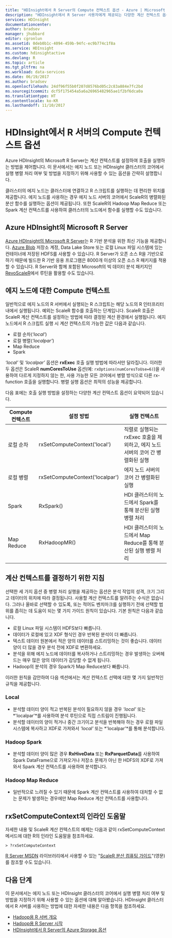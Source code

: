 ```yaml
---
title: "HDInsight에서 R Server의 Compute 컨텍스트 옵션 - Azure | Microsoft Docs"
description: "HDInsight에서 R Server 사용자에게 제공되는 다양한 계산 컨텍스트 옵션에 대해 알아봅니다."
services: HDInsight
documentationcenter: 
author: bradsev
manager: jhubbard
editor: cgronlun
ms.assetid: 0deb0b1c-4094-459b-94fc-ec9b774c1f8a
ms.service: HDInsight
ms.custom: hdinsightactive
ms.devlang: R
ms.topic: article
ms.tgt_pltfrm: na
ms.workload: data-services
ms.date: 06/19/2017
ms.author: bradsev
ms.openlocfilehash: 24df96f55b0f207d8576bd05c2c83a884e7fc2bd
ms.sourcegitcommit: dcf5f175454a5a6a26965482965ae1f2bf6dca0a
ms.translationtype: HT
ms.contentlocale: ko-KR
ms.lasthandoff: 11/10/2017
---
```

# <a name="compute-context-options-for-r-server-on-hdinsight"></a>HDInsight에서 R 서버의 Compute 컨텍스트 옵션

Azure HDInsight의 Microsoft R Server는 계산 컨텍스트를 설정하여 호출을 실행하는 방법을 제어합니다. 이 문서에서는 에지 노드 또는 HDInsight 클러스터의 코어에서 실행 병렬 처리 여부 및 방법을 지정하기 위해 사용할 수 있는 옵션을 간략히 설명합니다.

클러스터의 에지 노드는 클러스터에 연결하고 R 스크립트를 실행하는 데 편리한 위치를 제공합니다. 에지 노드를 사용하는 경우 에지 노드 서버의 코어에서 ScaleR의 병렬화된 분산 함수를 실행하는 옵션이 제공됩니다. 또한 ScaleR의 Hadoop Map Reduce 또는 Spark 계산 컨텍스트를 사용하여 클러스터의 노드에서 함수를 실행할 수도 있습니다.

## <a name="microsoft-r-server-on-azure-hdinsight"></a>Azure HDInsight의 Microsoft R Server
[Azure HDInsight의 Microsoft R Server](r-server-overview.md)는 R 기반 분석을 위한 최신 기능을 제공합니다. [Azure Blob](../../storage/common/storage-introduction.md "Azure Blob Storage") 저장소 계정, Data Lake Store 또는 로컬 Linux 파일 시스템에 있는 컨테이너에 저장된 HDFS를 사용할 수 있습니다. R Server가 오픈 소스 R을 기반으로 하기 때문에 빌드한 R 기반 응용 프로그램은 8000개 이상의 오픈 소스 R 패키지를 적용할 수 있습니다. R Server와 함께 포함된 Microsoft의 빅 데이터 분석 패키지인 [RevoScaleR](https://msdn.microsoft.com/microsoft-r/scaler/scaler)에서 루틴을 활용할 수도 있습니다.  

## <a name="compute-contexts-for-an-edge-node"></a>에지 노드에 대한 Compute 컨텍스트
일반적으로 에지 노드의 R 서버에서 실행되는 R 스크립트는 해당 노드의 R 인터프리터 내에서 실행됩니다. 예외는 ScaleR 함수를 호출하는 단계입니다. ScaleR 호출은 ScaleR 계산 컨텍스트를 설정하는 방법에 따라 결정된 계산 환경에서 실행됩니다.  에지 노드에서 R 스크립트 실행 시 계산 컨텍스트의 가능한 값은 다음과 같습니다.

- 로컬 순차(*‘local’*)
- 로컬 병렬(*‘localpar’*)
- Map Reduce
- Spark

*‘local’* 및 *‘localpar’* 옵션은 **rxExec** 호출 실행 방법에 따라서만 달라집니다. 이러한 두 옵션은 ScaleR **numCoresToUse** 옵션(예: `rxOptions(numCoresToUse=6)`)을 사용하여 다르게 지정하지 않는 한, 사용 가능한 모든 코어에서 병렬 방식으로 다른 rx-function 호출을 실행합니다. 병렬 실행 옵션은 최적의 성능을 제공합니다.

다음 표에는 호출 실행 방법을 설정하는 다양한 계산 컨텍스트 옵션이 요약되어 있습니다.

| Compute 컨텍스트  | 설정 방법                      | 실행 컨텍스트                        |
| ---------------- | ------------------------------- | ---------------------------------------- |
| 로컬 순차 | rxSetComputeContext('local')    | 직렬로 실행되는 rxExec 호출을 제외하고, 에지 노드 서버의 코어 간 병렬화된 실행 |
| 로컬 병렬   | rxSetComputeContext('localpar') | 에지 노드 서버의 코어 간 병렬화된 실행 |
| Spark            | RxSpark()                       | HDI 클러스터의 노드에서 Spark를 통해 분산된 실행 병렬 처리 |
| Map Reduce       | RxHadoopMR()                    | HDI 클러스터의 노드에서 Map Reduce를 통해 분산된 실행 병렬 처리 |

## <a name="guidelines-for-deciding-on-a-compute-context"></a>계산 컨텍스트를 결정하기 위한 지침

선택한 세 가지 옵션 중 병렬 처리 실행을 제공하는 옵션은 분석 작업의 성격, 크기 그리고 데이터의 위치에 따라 결정됩니다. 사용할 계산 컨텍스트를 알려주는 수식은 없습니다. 그러나 올바로 선택할 수 있도록, 또는 적어도 벤치마크를 실행하기 전에 선택할 범위를 좁히는 데 도움이 되는 몇 가지 가이드 원칙이 있습니다. 기본 원칙은 다음과 같습니다.

- 로컬 Linux 파일 시스템이 HDFS보다 빠릅니다.
- 데이터가 로컬에 있고 XDF 형식인 경우 반복된 분석이 더 빠릅니다.
- 텍스트 데이터 원본에서 적은 양의 데이터를 스트리밍하는 것이 좋습니다. 데이터 양이 더 많을 경우 분석 전에 XDF로 변환하세요.
- 분석을 위해 에지 노드에 데이터를 복사하거나 스트리밍하는 경우 발생하는 오버헤드는 매우 많은 양의 데이터가 감당할 수 없게 됩니다.
- Hadoop의 분석의 경우 Spark가 Map Reduce보다 빠릅니다.

이러한 원칙을 감안하여 다음 섹션에서는 계산 컨텍스트 선택에 대한 몇 가지 일반적인 규칙을 제공합니다.

### <a name="local"></a>Local
* 분석할 데이터 양이 적고 반복된 분석이 필요하지 않을 경우 *'local'* 또는 *'localpar'*를 사용하여 분석 루틴으로 직접 스트림이 진행됩니다.
* 분석할 데이터의 양이 적거나 중간 크기이고 분석을 반복해야 하는 경우 로컬 파일 시스템에 복사하고 XDF로 가져와서 *'local'* 또는 *'localpar'*를 통해 분석합니다.

### <a name="hadoop-spark"></a>Hadoop Spark
* 분석할 데이터 양이 많은 경우 **RxHiveData** 또는 **RxParquetData**를 사용하여 Spark DataFrame으로 가져오거나 저장소 문제가 아닌 한 HDFS의 XDF로 가져와서 Spark 계산 컨텍스트를 사용하여 분석합니다.

### <a name="hadoop-map-reduce"></a>Hadoop Map Reduce
* 일반적으로 느려질 수 있기 때문에 Spark 계산 컨텍스트를 사용하여 대처할 수 없는 문제가 발생하는 경우에만 Map Reduce 계산 컨텍스트를 사용합니다.  

## <a name="inline-help-on-rxsetcomputecontext"></a>rxSetComputeContext의 인라인 도움말
자세한 내용 및 ScaleR 계산 컨텍스트의 예제는 다음과 같이 rxSetComputeContext 메서드에 대한 R의 인라인 도움말을 참조하세요.

    > ?rxSetComputeContext

[R Server MSDN](https://msdn.microsoft.com/library/mt674634.aspx "MSDN의 R Server") 라이브러리에서 사용할 수 있는 "[ScaleR 분산 컴퓨팅 가이드](https://msdn.microsoft.com/microsoft-r/scaler-distributed-computing)"(영문)를 참조할 수도 있습니다.

## <a name="next-steps"></a>다음 단계
이 문서에서는 에지 노드 또는 HDInsight 클러스터의 코어에서 실행 병렬 처리 여부 및 방법을 지정하기 위해 사용할 수 있는 옵션에 대해 알아봤습니다. HDInsight 클러스터에서 R 서버를 사용하는 방법에 대한 자세한 내용은 다음 항목을 참조하세요.

* [Hadoop용 R 서버 개요](r-server-overview.md)
* [Hadoop용 R Server 시작](r-server-get-started.md)
* [HDInsight에서 R Server의 Azure Storage 옵션](r-server-storage.md)

